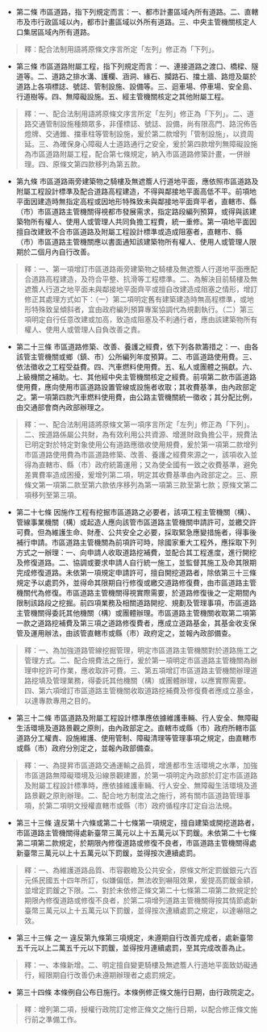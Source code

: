 * 第二條 市區道路，指下列規定而言：一、都市計畫區域內所有道路。二、直轄市及市行政區域以內，都市計畫區域以外所有道路。三、中央主管機關核定人口集居區域內所有道路。

> 釋：配合法制用語將原條文序言所定「左列」修正為「下列」。

* 第三條 市區道路附屬工程，指下列規定而言：一、連接道路之渡口、橋樑、隧道等。二、道路之排水溝、護欄、涵洞、緣石、攔路石、擋土牆、路燈及屬於道路上各項標誌、號誌、管制設施、設備等。三、迴車場、停車場、安全島、行道樹等。四、無障礙設施。五、經主管機關核定之其他附屬工程。

> 釋：一、配合法制用語將原條文序言所定「左列」修正為「下列」。二、道路交通管制設施種類眾多，非僅標誌、號誌、設備，尚有限高門、路況佈告燈牌、交通錐、擋車柱等管制設施，爰於第二款增列「管制設施」，以資周延。三、為確保身心障礙人士道路通行之安全，爰於第四款增列無障礙設施為市區道路附屬工程，配合第七條規定，納入市區道路修築計畫，一併辦理。四、原條文第四款移列為第五款。

* 第九條 市區道路兩旁建築物之騎樓及無遮簷人行道地平面，應依照市區道路及附屬工程設計標準及配合道路高程建造，不得與鄰接地平面高低不平。前項地平面因建造時無指定高程或因地形特殊致未與鄰接地平面齊平者，直轄市、縣（市）市區道路主管機關得視都市發展需求，指定路段編列預算，或得與該建築物所有權人、使用人或管理人共同負擔工程費，統一重修。第一項地平面因擅自改建致不合市區道路及附屬工程設計標準或造成阻塞者，直轄市、縣（市）市區道路主管機關應以書面通知該建築物所有權人、使用人或管理人限期於二個月內自行改善。

> 釋：一、第一項增訂市區道路兩旁建築物之騎樓及無遮簷人行道地平面應配合道路高程建造，及符合平整、抗滑等工程標準。二、為解決目前騎樓及無遮簷人行道之地平面未與鄰接地平面齊平或擅自改建造成阻塞之情形，增訂修正其處理方式如下：（一）第二項明定舊有建築建造時無高程標準，或地形特殊致呈傾斜者，宜由政府編列預算專案協調代為規劃執行。（二）第三項明定自行任意改建或加高，致造成阻塞及不利通行者，應由該建築物所有權人、使用人或管理人自負改善之責。

* 第二十三條 市區道路修築、改善、養護之經費，依下列各款籌措之：一、由各該管主管機關或鄉（鎮、市）公所編列年度預算。二、市區道路使用費。三、依法徵收之工程受益費。四、汽車燃料使用費。五、私人或團體之捐獻。六、上級機關之補助。七、其他經中央主管機關核定之經費。前項第二款市區道路使用費，應向使用市區道路設置管線或設施者收取；其收費基準，由內政部定之。第一項第四款汽車燃料使用費，由公路主管機關統一徵收；其分配比例，由交通部會商內政部辦理之。

> 釋：一、配合法制用語將原條文第一項序言所定「左列」修正為「下列」。二、按道路係屬公共財，為有效利用公共資源、增進財政負擔公平，規費法已明定對於特定對象使用公有道路應徵收使用規費，爰於第一項第二款增列市區道路使用費為市區道路修築、改善、養護之經費來源之一，該項收入並得為直轄市、縣（市）政府統籌運用；又為使全國有一致之收費基準，避免差異費率造成困擾，爰增列第二項，明定其收費基準由內政部定之。三、原條文第一項第二款至第六款依序移列為第一項第三款至第七款；原條文第二項移列至第三項。

* 第二十七條 因施作工程有挖掘市區道路之必要者，該項工程主管機關（構）、管線事業機關（構）或起造人應向該管市區道路主管機關申請許可，並繳交許可費。但為維護生命、財產、公共安全之必要，採取緊急應變措施者，得事後補行申請。市區道路主管機關為前項許可時，除國家重大工程外，應採取下列方式之一辦理：一、向申請人收取道路挖補費，並配合其工程進度，進行開挖及修復道路。二、協調或要求申請人自行統一施工，並監督其施工及命其限期完成修復道路。未依第一項規定申請許可，擅自開挖道路者，除依第三十三條規定予以處罰外，並得命其限期自行修復或繳交道路修復費，由市區道路主管機關代為修復。市區道路主管機關得視實際需要，於道路修復後之一定期間內限制該路段之挖掘。前四項業務及相關道路開挖、規劃及管理事項，市區道路主管機關得委託其他機關（構）或團體辦理。市區道路主管機關收取第二項第一款之道路挖補費及第三項之道路修復費者，應成立道路基金，其基金收支保管及運用辦法，由該管直轄市或縣（市）政府定之，並報內政部備查。

> 釋：一、為加強道路管線挖掘管理，明定市區道路主管機關對於道路施工之管理方式。二、配合規費法之施行，爰於第一項明定市區道路主管機關為辦理申挖許可作業，應收取許可費。三、第五項增訂市區道路主管機關辦理道路挖填及管理業務，得委託其他機關（構）或團體辦理，以應實際需要。四、第六項增訂市區道路主管機關收取道路挖補費及修復費者應成立基金，以達專款專用之目的。

* 第三十二條 市區道路及附屬工程設計標準應依據維護車輛、行人安全、無障礙生活環境及道路景觀之原則，由內政部定之。直轄市或縣（市）政府所轄市區道路分工權責、設施維護、使用管制、障礙清理等管理事項之規定，由直轄市或縣（市）政府分別定之，並報內政部備查。

> 釋：一、為提昇市區道路交通運輸之品質，增進都市生活環境之水準，加強市區道路無障礙環境及沿線景觀建置，於第一項明定內政部於訂定市區道路及附屬工程設計標準時，應依據維護車輛、行人安全、無障礙生活環境及道路景觀之原則辦理。二、配合地方制度法之施行，將有關市區道路管理事項，於第二項明文授權直轄市或縣（市）政府循程序訂定自治法規。

* 第三十三條 違反第十六條或第二十七條第一項規定，擅自建築或開挖道路者，市區道路主管機關得處新臺幣三萬元以上十五萬元以下罰鍰。未依第二十七條第二項第二款規定，於期限內修復道路或修復不良者，市區道路主管機關得處新臺幣三萬元以上十五萬元以下罰鍰，並得按次連續處罰。

> 釋：一、為維護道路品質、市容觀瞻及公共安全，原條文所定罰鍰銀元六百元係民國五十四年所訂，似嫌偏低，無法收到嚇阻效果，爰提高罰鍰金額，並增定罰鍰之下限。二、對於未依修正條文第二十七條第二項第二款規定於期限內修復道路或修復不良者，於第二項增列道路主管機關得按其情節處新臺幣三萬元以上十五萬元以下罰鍰，並得按次連續處罰之規定，以達嚇阻之效。

* 第三十三條 之一 違反第九條第三項規定，未遵期自行改善完成者，處新臺幣五千元以上二萬五千元以下罰鍰，並得按月連續處罰，至其完成改善為止。

> 釋：一、本條新增。二、明定擅自變更騎樓及無遮簷人行道地平面致妨礙通行，經限期自行改善仍未遵期辦理者之處罰規定。

* 第三十四條 本條例自公布日施行。本條例修正條文施行日期，由行政院定之。

> 釋：增列第二項，授權行政院訂定修正條文之施行日期，以配合修正條文施行前之準備工作。

